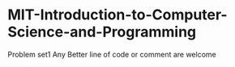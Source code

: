 # MIT-Introduction-to-Computer-Science-and-Programming
Problem set1
Any Better line of code or comment are welcome
